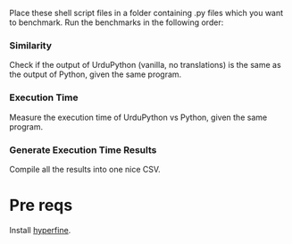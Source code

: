 Place these shell script files in a folder containing .py files which you want to benchmark.
Run the benchmarks in the following order:

### Similarity
Check if the output of UrduPython (vanilla, no translations) is the same as the output of Python, given the same program.

### Execution Time
Measure the execution time of UrduPython vs Python, given the same program.

### Generate Execution Time Results
Compile all the results into one nice CSV.


# Pre reqs
Install [hyperfine](https://github.com/sharkdp/hyperfine).
